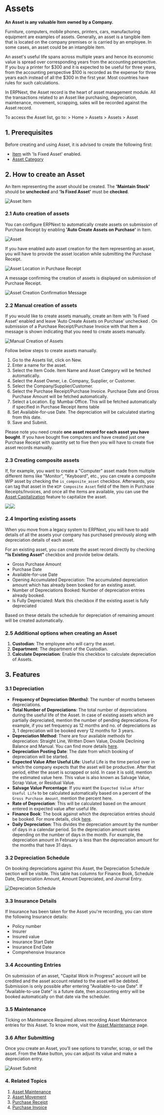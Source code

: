 
# Assets



**An Asset is any valuable Item owned by a Company.**

Furniture, computers, mobile phones, printers, cars, manufacturing equipment are examples of assets. Generally, an asset is a tangible item that is located on the company premises or is carried by an employee. In some cases, an asset could be an intangible item.

An asset's useful life spans across multiple years and hence its economic value is spread over corresponding years from the accounting perspective. If you buy a printer for $300 and it is expected to be useful for three years, from the accounting perspective $100 is recorded as the expense for three years each instead of all the $300 in the first year. Most countries have rules for such calculations.

In ERPNext, the Asset record is the heart of asset management module. All the transactions related to an Asset like purchasing, depreciation, maintenance, movement, scrapping, sales will be recorded against the Asset record.

To access the Asset list, go to: > Home > Assets > Assets > Asset

## 1. Prerequisites

Before creating and using Asset, it is advised to create the following first:

* [Item](/docs/en/stock/item) with 'Is Fixed Asset' enabled.
* [Asset Category](/docs/en/asset/asset-category)

## 2. How to create an Asset

An Item representing the asset should be created. The **'Maintain Stock'** should be **unchecked** and **'Is Fixed Asset'** must be **checked**.

![Asset Item](/files/asset-item.png)![]()

### 2.1 Auto creation of assets

You can configure ERPNext to automatically create assets on submission of Purchase Receipt by enabling **'Auto Create Assets on Purchase'** in Item.

![Asset](/files/asset-auto-create.png)![]()  


If you have enabled auto asset creation for the item representing an asset, you will have to provide the asset location while submitting the Purchase Receipt.

![Asset Location in Purchase Receipt](/files/asset-location-in-purchase-receipt.png)![]()  


A message confirming the creation of assets is displayed on submission of Purchase Receipt.

![Asset Creation Confirmation Message](/files/asset-auto-create-on-purchase.png)![]()  


### 2.2 Manual creation of assets

If you would like to create assets manually, create an Item with 'Is Fixed Asset' enabled and leave 'Auto Create Assets on Purchase' unchecked . On submission of a Purchase Receipt/Purchase Invoice with that Item a message is shown indicating that you need to create assets manually.

![Manual Creation of Assets](/files/asset-manual-creation-message.png)![]()  


Follow below steps to create assets manually.

1. Go to the Assets list, click on New.
2. Enter a name for the asset.
3. Select the Item Code. Item Name and Asset Category will be fetched automatically.
4. Select the Asset Owner, i.e. Company, Supplier, or Customer.
5. Select the Company/Supplier/Customer.
6. Select the Purchase Receipt/Purchase Invoice. Purchase Date and Gross Purchase Amount will be fetched automatically.
7. Select a Location. Eg: Mumbai Office. This will be fetched automatically if specified in Purchase Receipt items table
8. Set Available-for-use Date. The depreciation will be calculated starting from this date.
9. Save and Submit.

Please note you need create **one asset record for each asset you have bought**. If you have bought five computers and have created just one Purchase Receipt with quantity set to five then you will have to create five asset records manually.

### 2.3 Creating composite assets

If, for example, you want to create a "Computer" asset made from multiple different items like "Monitor", "Keyboard", etc., you can create a composite WIP asset by checking the `is_composite_asset` checkbox. Afterwards, you can tag that asset in the `WIP Composite Asset` field of the Item in Purchase Receipts/Invoices, and once all the items are available, you can use the [Asset Capitalization](https://docs.erpnext.com/docs/user/manual/en/asset-capitalization) feature to capitalize the asset.

![](/files/t6xnhCo.png)![](/files/jdmoSl4.png)![]()  


### 2.4 Importing existing assets

When you move from a legacy system to ERPNext, you will have to add details of all the assets your company has purchased previously along with depreciation details of each asset.

For an existing asset, you can create the asset record directly by checking **"Is Existing Asset"** checkbox and provide below details.

* Gross Purchase Amount
* Purchase Date
* Available-for-use Date
* Opening Accumulated Depreciation: The accumulated depreciation amount which has already been booked for an existing asset.
* Number of Depreciations Booked: Number of depreciation entries already booked.
* Is Fully Depreciated: Mark this checkbox if the existing asset is fully depreciated

Based on these details the schedule for depreciation of remaining amount will be created automatically.

### 2.5 Additional options when creating an Asset

1. **Custodian**: The employee who will carry the asset.
2. **Department**: The department of the Custodian.
3. **Calculate Depreciation**: Enable this checkbox to calculate depreciation of Assets.

## 3. Features

### 3.1 Depreciation

* **Frequency of Depreciation (Months)**: The number of months between depreciations.
* **Total Number of Depreciations**: The total number of depreciations during the useful life of the Asset. In case of existing assets which are partially depreciated, mention the number of pending depreciations. For example, if you set frequency as 12 months and no. of depreciations as 3, 1 depreciation will be booked every 12 months for 3 years.
* **Depreciation Method**: There are four available methods for depreciation: Straight Line, Written Down Value, Double Declining Balance and Manual. You can find more details [here](https://docs.erpnext.com/docs/user/manual/en/asset-depreciation).
* **Depreciation Posting Date**: The date from which booking of depreciation will be started.
* **Expected Value After Useful Life**: Useful Life is the time period over in which the company expects that the asset will be productive. After that period, either the asset is scrapped or sold. In case it is sold, mention the estimated value here. This value is also known as Salvage Value, Scrap Value, or Residual Value.
* **Salvage Value Percentage**: If you want the `Expected Value After Useful Life` to be calculated automatically based on a percent of the `Gross Purchase Amount`, mention the percent here.
* **Rate of Depreciation**: This will be calculated based on the amount entered in expected value after useful life.
* **Finance Book**: The book against which the depreciation entries should be booked. For more details, click [here](/docs/en/accounts/finance-book).
* **Daily Depreciation**: This divides the depreciation amount by the number of days in a calendar period. So the depreciation amount varies depending on the number of days in the month. For example, the depreciation amount in February is less than the depreciation amount for the months that have 31 days.

### 3.2 Depreciation Schedule

On booking depreciations against this Asset, the Depreciation Schedule section will be visible. This table has columns for Finance Book, Schedule Date, Depreciation Amount, Amount Depreciated, and Journal Entry.

![Depreciation Schedule](/files/asset-depreciation-schedule.png)![]()  


### 3.3 Insurance Details

If Insurance has been taken for the Asset you're recording, you can store the following Insurance details:

* Policy number
* Insurer
* Insured value
* Insurance Start Date
* Insurance End Date
* Comprehensive Insurance

### 3.4 Accounting Entries

On submission of an asset, "Capital Work in Progress" account will be credited and the asset account related to the asset will be debited. Submission is only possible after entering "Available-to-use Date". If "Available-to-use Date" is a future date, then accounting entry will be booked automatically on that date via the scheduler.

### 3.5 Maintenance

Ticking on Maintenance Required allows recording Asset Maintenance entries for this Asset. To know more, visit the [Asset Maintenance](/docs/en/asset/asset-maintenance) page.

### 3.6 After Submitting

Once you create an Asset, you'll see options to transfer, scrap, or sell the asset. From the Make button, you can adjust its value and make a depreciation entry.

![Asset Submit](/files/asset-submit.png)![]()  


### 4. Related Topics

1. [Asset Maintenance](/docs/en/asset/asset-maintenance)
2. [Asset Movement](/docs/en/asset/asset-movement)
3. [Purchase Receipt](/docs/en/stock/purchase-receipt)
4. [Purchase Invoice](/docs/en/accounts/purchase-invoice)



